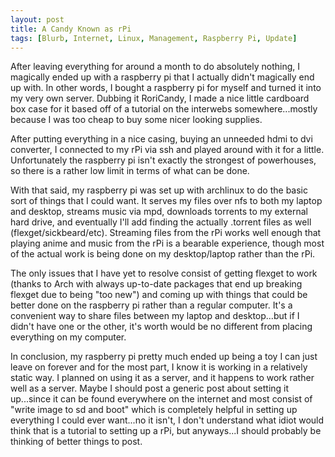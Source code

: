 ```yaml
---
layout: post
title: A Candy Known as rPi
tags: [Blurb, Internet, Linux, Management, Raspberry Pi, Update]
---
```


After leaving everything for around a month to do absolutely nothing, I magically ended up with a raspberry pi that I actually didn't magically end up with. In other words, I bought a raspberry pi for myself and turned it into my very own server. Dubbing it RoriCandy, I made a nice little cardboard box case for it based off of a tutorial on the interwebs somewhere...mostly because I was too cheap to buy some nicer looking supplies.

After putting everything in a nice casing, buying an unneeded hdmi to dvi converter, I connected to my rPi via ssh and played around with it for a little. Unfortunately the raspberry pi isn't exactly the strongest of powerhouses, so there is a rather low limit in terms of what can be done.

With that said, my raspberry pi was set up with archlinux to do the basic sort of things that I could want. It serves my files over nfs to both my laptop and desktop, streams music via mpd, downloads torrents to my external hard drive, and eventually I'll add finding the actually .torrent files as well (flexget/sickbeard/etc). Streaming files from the rPi works well enough that playing anime and music from the rPi is a bearable experience, though most of the actual work is being done on my desktop/laptop rather than the rPi.

The only issues that I have yet to resolve consist of getting flexget to work (thanks to Arch with always up-to-date packages that end up breaking flexget due to being "too new") and coming up with things that could be better done on the raspberry pi rather than a regular computer. It's a convenient way to share files between my laptop and desktop...but if I didn't have one or the other, it's worth would be no different from placing everything on my computer.

In conclusion, my raspberry pi pretty much ended up being a toy I can just leave on forever and for the most part, I know it is working in a relatively static way. I planned on using it as a server, and it happens to work rather well as a server. Maybe I should post a generic post about setting it up...since it can be found everywhere on the internet and most consist of "write image to sd and boot" which is completely helpful in setting up everything I could ever want...no it isn't, I don't understand what idiot would think that is a tutorial to setting up a rPi, but anyways...I should probably be thinking of better things to post.
